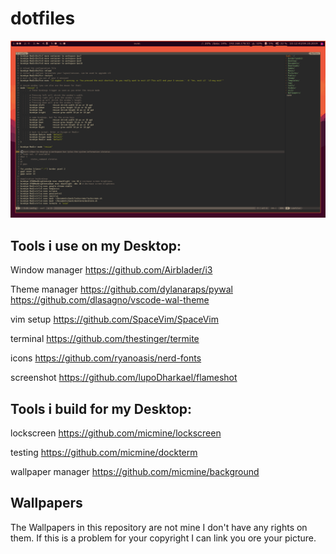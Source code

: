 # dotfiles

![DEMO](demo.png)

## Tools i use on my Desktop:
Window manager
https://github.com/Airblader/i3

Theme manager
https://github.com/dylanaraps/pywal
https://github.com/dlasagno/vscode-wal-theme

vim setup
https://github.com/SpaceVim/SpaceVim

terminal
https://github.com/thestinger/termite

icons
https://github.com/ryanoasis/nerd-fonts

screenshot
https://github.com/lupoDharkael/flameshot

## Tools i build for my Desktop:
lockscreen
https://github.com/micmine/lockscreen

testing
https://github.com/micmine/dockterm

wallpaper manager
https://github.com/micmine/background

## Wallpapers
The Wallpapers in this repository are not mine I don't have any rights on them.
If this is a problem for your copyright I can link you ore your picture.
